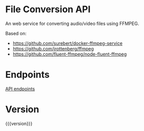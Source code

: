 # File Conversion API

An web service for converting audio/video files using FFMPEG.

Based on:

- https://github.com/surebert/docker-ffmpeg-service
- https://github.com/jrottenberg/ffmpeg 
- https://github.com/fluent-ffmpeg/node-fluent-ffmpeg


# Endpoints

[API endpoints](./api-docs)

# Version
{{{version}}}